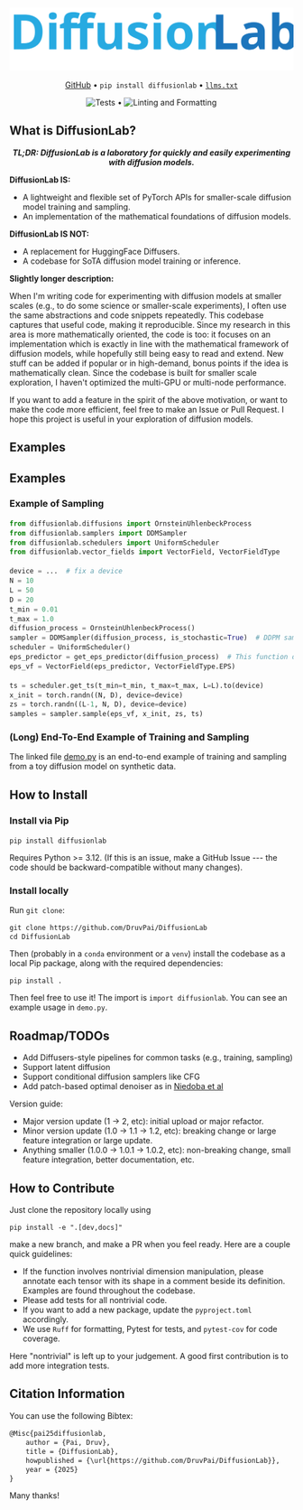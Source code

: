 # 

<div align="center">
  <img src="diffusionlab_logo.svg" alt="DiffusionLab Logo">
  
  <p>
    <a href="https://github.com/DruvPai/DiffusionLab">GitHub</a> • <code>pip install diffusionlab</code> • <a href="https://raw.githubusercontent.com/DruvPai/DiffusionLab/refs/heads/gh-pages/llms.txt"><code>llms.txt</code></a>
  </p>
  
  <img src="https://github.com/druvpai/diffusionlab/actions/workflows/testing.yml/badge.svg" alt="Tests "> • <img src="https://github.com/druvpai/diffusionlab/actions/workflows/linting_formatting.yml/badge.svg" alt="Linting and Formatting">
</div>

## What is DiffusionLab?

<div align="center">
  <p><em><strong>TL;DR: DiffusionLab is a laboratory for quickly and easily experimenting with diffusion models.</strong></em></p>
</div>

<div>
  <p><strong>DiffusionLab IS:</strong></p>
  <ul>
    <li>A lightweight and flexible set of PyTorch APIs for smaller-scale diffusion model training and sampling.</li>
    <li>An implementation of the mathematical foundations of diffusion models.</li>
  </ul>
  
  <p><strong>DiffusionLab IS NOT:</strong></p>
  <ul>
    <li>A replacement for HuggingFace Diffusers.</li>
    <li>A codebase for SoTA diffusion model training or inference.</li>
  </ul>
</div>

<p><strong>Slightly longer description:</strong></p>

When I'm writing code for experimenting with diffusion models at smaller scales (e.g., to do some science or smaller-scale experiments), I often use the same abstractions and code snippets repeatedly. This codebase captures that useful code, making it reproducible. Since my research in this area is more mathematically oriented, the code is too: it focuses on an implementation which is exactly in line with the mathematical framework of diffusion models, while hopefully still being easy to read and extend. New stuff can be added if popular or in high-demand, bonus points if the idea is mathematically clean. Since the codebase is built for smaller scale exploration, I haven't optimized the multi-GPU or multi-node performance.
 
If you want to add a feature in the spirit of the above motivation, or want to make the code more efficient, feel free to make an Issue or Pull Request. I hope this project is useful in your exploration of diffusion models.

## Examples

## Examples

### Example of Sampling 

```python
from diffusionlab.diffusions import OrnsteinUhlenbeckProcess 
from diffusionlab.samplers import DDMSampler
from diffusionlab.schedulers import UniformScheduler
from diffusionlab.vector_fields import VectorField, VectorFieldType

device = ...  # fix a device
N = 10
L = 50
D = 20
t_min = 0.01
t_max = 1.0
diffusion_process = OrnsteinUhlenbeckProcess()
sampler = DDMSampler(diffusion_process, is_stochastic=True)  # DDPM sampler; if is_stochastic==False then it becomes DDIM sampler
scheduler = UniformScheduler()
eps_predictor = get_eps_predictor(diffusion_process)  # This function doesn't exist, but you can get such a predictor by training a NN with signature (N, D*) x (N, ) -> (N, D*)
eps_vf = VectorField(eps_predictor, VectorFieldType.EPS)

ts = scheduler.get_ts(t_min=t_min, t_max=t_max, L=L).to(device)
x_init = torch.randn((N, D), device=device)
zs = torch.randn((L-1, N, D), device=device)
samples = sampler.sample(eps_vf, x_init, zs, ts)
```

### (Long) End-To-End Example of Training and Sampling

The linked file [demo.py](https://github.com/DruvPai/DiffusionLab/blob/main/demo.py) is an end-to-end example of training and sampling from a toy diffusion model on synthetic data.

## How to Install

### Install via Pip

`pip install diffusionlab`

Requires Python >= 3.12. (If this is an issue, make a GitHub Issue --- the code should be backward-compatible without many changes).

### Install locally

Run `git clone`:
```
git clone https://github.com/DruvPai/DiffusionLab
cd DiffusionLab
```
Then (probably in a `conda` environment or a `venv`) install the codebase as a local Pip package, along with the required dependencies:
```
pip install .
```
Then feel free to use it! The import is `import diffusionlab`. You can see an example usage in `demo.py`.

## Roadmap/TODOs

- Add Diffusers-style pipelines for common tasks (e.g., training, sampling)
- Support latent diffusion
- Support conditional diffusion samplers like CFG
- Add patch-based optimal denoiser as in [Niedoba et al](https://arxiv.org/abs/2411.19339)

Version guide:
- Major version update (1 -> 2, etc): initial upload or major refactor.
- Minor version update (1.0 -> 1.1 -> 1.2, etc): breaking change or large feature integration or large update.
- Anything smaller (1.0.0 -> 1.0.1 -> 1.0.2, etc): non-breaking change, small feature integration, better documentation, etc.

## How to Contribute

Just clone the repository locally using
```
pip install -e ".[dev,docs]"
```
make a new branch, and make a PR when you feel ready. Here are a couple quick guidelines:
- If the function involves nontrivial dimension manipulation, please annotate each tensor with its shape in a comment beside its definition. Examples are found throughout the codebase.
- Please add tests for all nontrivial code.
- If you want to add a new package, update the `pyproject.toml` accordingly.
- We use `Ruff` for formatting, Pytest for tests, and `pytest-cov` for code coverage.

Here "nontrivial" is left up to your judgement. A good first contribution is to add more integration tests.

## Citation Information

You can use the following Bibtex:
```
@Misc{pai25diffusionlab,
    author = {Pai, Druv},
    title = {DiffusionLab},
    howpublished = {\url{https://github.com/DruvPai/DiffusionLab}},
    year = {2025}
}
```
Many thanks!
